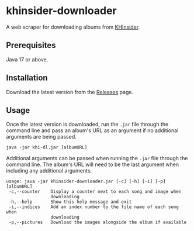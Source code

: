 # khinsider-downloader
A web scraper for downloading albums from [KHInsider](https://downloads.khinsider.com/).

## Prerequisites
Java 17 or above.

## Installation
Download the latest version from the [Releases](https://github.com/RyanTurner02/khinsider-downloader/releases) page.

## Usage
Once the latest version is downloaded, run the `.jar` file through the command line and pass an album's URL as an argument if no additional arguments are being passed.

`java -jar khi-dl.jar [albumURL]`

Additional arguments can be passed when running the `.jar` file through the command line. The album's URL will need to be the last argument when including any additional arguments.

```
usage: java -jar khinsider-downloader.jar [-c] [-h] [-i] [-p] [albumURL]
 -c,--counter    Display a counter next to each song and image when
                 downloading
 -h,--help       Show this help message and exit
 -i,--indices    Add an index number to the file name of each song when
                 downloading
 -p,--pictures   Download the images alongside the album if available
```
